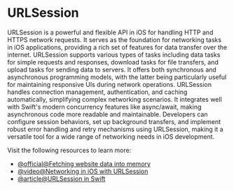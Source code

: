 # URLSession

URLSession is a powerful and flexible API in iOS for handling HTTP and HTTPS network requests. It serves as the foundation for networking tasks in iOS applications, providing a rich set of features for data transfer over the internet. URLSession supports various types of tasks including data tasks for simple requests and responses, download tasks for file transfers, and upload tasks for sending data to servers. It offers both synchronous and asynchronous programming models, with the latter being particularly useful for maintaining responsive UIs during network operations. URLSession handles connection management, authentication, and caching automatically, simplifying complex networking scenarios. It integrates well with Swift's modern concurrency features like async/await, making asynchronous code more readable and maintainable. Developers can configure session behaviors, set up background transfers, and implement robust error handling and retry mechanisms using URLSession, making it a versatile tool for a wide range of networking needs in iOS development.

Visit the following resources to learn more:

- [@official@Fetching website data into memory](https://developer.apple.com/documentation/foundation/url_loading_system/fetching_website_data_into_memory)
- [@video@Networking in iOS with URLSession](https://www.youtube.com/watch?v=zvfViYmETuc)
- [@article@URLSession in Swift](https://janviarora.medium.com/urlsession-in-swift-f0f7348e37d5)